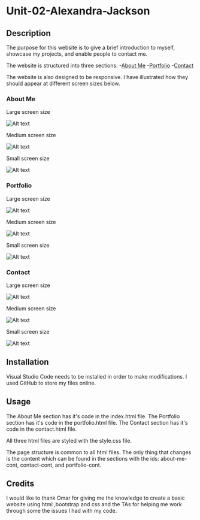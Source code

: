 # Unit-02-Alexandra-Jackson

## Description 

The purpose for this website is to give a brief introduction to myself, showcase my projects, and enable people to contact me. 

The website is structured into three sections:
    -[About Me](https://alexandramj92.github.io/Unit-02-Alexandra-Jackson/index.html)
    -[Portfolio](https://alexandramj92.github.io/Unit-02-Alexandra-Jackson/portfolio.html)
    -[Contact](https://alexandramj92.github.io/Unit-02-Alexandra-Jackson/contact.html)

The website is also designed to be responsive. I have illustrated how they should appear at different screen sizes below. 

### About Me 

Large screen size 

![Alt text](assets/images/readMe/about-me-lg.JPG)

Medium screen size

![Alt text](assets/images/readMe/about-me-md.JPG)

Small screen size

![Alt text](assets/images/readMe/about-me-sm.JPG)

### Portfolio

Large screen size 

![Alt text](assets/images/readMe/portfolio-lg.JPG)

Medium screen size

![Alt text](assets/images/readMe/portfolio-md.JPG)

Small screen size

![Alt text](assets/images/readMe/portfolio-sm.JPG)


### Contact

Large screen size 

![Alt text](assets/images/readMe/contact-lg.JPG)

Medium screen size

![Alt text](assets/images/readMe/contact-md.JPG)

Small screen size

![Alt text](assets/images/readMe/contact-sm.JPG)


## Installation


Visual Studio Code needs to be installed in order to make modifications.
I used GitHub to store my files online. 


## Usage

The About Me section has it's code in the index.html file.
The Portfolio section has it's code in the portfolio.html file.
The Contact section has it's code in the contact.html file. 

All three html files are styled with the style.css file.

The page structure is common to all html files. The only thing that changes is the content which can be found in the sections with the ids: about-me-cont, contact-cont, and portfolio-cont. 


## Credits

I would like to thank Omar for giving me the knowledge to create a basic website using html ,bootstrap and css and the TAs for helping me work through some the issues I had with my code. 